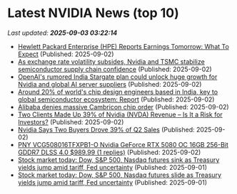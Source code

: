 # Latest NVIDIA News (top 10)
_Last updated: **2025-09-03 03:22:14**_

- [Hewlett Packard Enterprise (HPE) Reports Earnings Tomorrow: What To Expect](https://finance.yahoo.com/news/hewlett-packard-enterprise-hpe-reports-030248626.html) (Published: 2025-09-02)
- [As exchange rate volatility subsides, Nvidia and TSMC stabilize semiconductor supply chain confidence](https://www.digitimes.com/news/a20250902PD213/foreign-exchange-nvidia-tsmc-growth-supply-chain-2025.html) (Published: 2025-09-02)
- [OpenAI's rumored India Stargate plan could unlock huge growth for Nvidia and global AI server suppliers](https://www.digitimes.com/news/a20250902VL200/openai-nvidia-growth-bloomberg-ai-server.html) (Published: 2025-09-02)
- [Around 20% of world's chip design engineers based in India, key to global semiconductor ecosystem: Report](https://economictimes.indiatimes.com/industry/cons-products/electronics/around-20-of-worlds-chip-design-engineers-based-in-india-key-to-global-semiconductor-ecosystem-report/articleshow/123645768.cms) (Published: 2025-09-02)
- [Alibaba denies massive Cambricon chip order](https://www.digitimes.com/news/a20250902PD217/alibaba-chips-ai-chip-development-risc-v.html) (Published: 2025-09-02)
- [Two Clients Made Up 39% of Nvidia (NVDA) Revenue – Is It a Risk for Investors?](https://biztoc.com/x/97435317aadc1e0d) (Published: 2025-09-02)
- [Nvidia Says Two Buyers Drove 39% of Q2 Sales](https://biztoc.com/x/58c3e32d1ea67aec) (Published: 2025-09-02)
- [PNY VCG508016TFXPB1-O Nvidia GeForce RTX 5080 OC 16GB 256-Bit GDDR7 DLSS 4.0 $989.99 (1 replies)](https://slickdeals.net/f/18573544-pny-vcg508016tfxpb1-o-nvidia-geforce-rtx-5080-oc-16gb-256-bit-gddr7-dlss-4-0-989-99) (Published: 2025-09-02)
- [Stock market today: Dow, S&P 500, Nasdaq futures sink as Treasury yields jump amid tariff, Fed uncertainty](https://finance.yahoo.com/news/live/stock-market-today-dow-sp-500-nasdaq-futures-sink-as-treasury-yields-jump-amid-tariff-fed-uncertainty-235520886.html) (Published: 2025-09-01)
- [Stock market today: Dow, S&P 500, Nasdaq futures slide as Treasury yields jump amid tariff, Fed uncertainty](https://finance.yahoo.com/news/live/stock-market-today-dow-sp-500-nasdaq-futures-slide-as-treasury-yields-jump-amid-tariff-fed-uncertainty-235520838.html) (Published: 2025-09-01)
